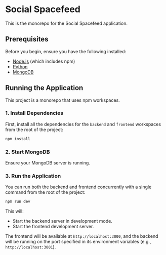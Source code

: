 # Social Spacefeed

This is the monorepo for the Social Spacefeed application.

## Prerequisites

Before you begin, ensure you have the following installed:

-   [Node.js](https://nodejs.org/) (which includes npm)
-   [Python](https://www.python.org/)
-   [MongoDB](https://www.mongodb.com/try/download/community)

## Running the Application

This project is a monorepo that uses npm workspaces.

### 1. Install Dependencies

First, install all the dependencies for the `backend` and `frontend` workspaces from the root of the project:

```bash
npm install
```

### 2. Start MongoDB

Ensure your MongoDB server is running.

### 3. Run the Application

You can run both the backend and frontend concurrently with a single command from the root of the project:

```bash
npm run dev
```

This will:

-   Start the backend server in development mode.
-   Start the frontend development server.

The frontend will be available at `http://localhost:3000`, and the backend will be running on the port specified in its environment variables (e.g., `http://localhost:3001`).
